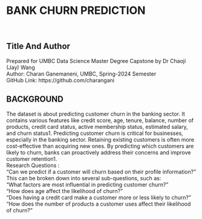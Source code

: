 <h1><b>BANK CHURN PREDICTION</b></h1><br>
<h2><b>Title And Author</b></h2>
Prepared for UMBC Data Science Master Degree Capstone by Dr Chaoji (Jay) Wang<br>
Author: Charan Ganemaneni, UMBC, Spring-2024 Semester<br>
GitHub Link: https://github.com/charangani<br>

<h2><b>BACKGROUND</b></h2>
The dataset is about predicting customer churn in the banking sector. It contains various features like credit score, age, tenure, balance, number of products, credit card status, active membership status, estimated salary, and churn status1. Predicting customer churn is critical for businesses, especially in the banking sector. Retaining existing customers is often more cost-effective than acquiring new ones. By predicting which customers are likely to churn, banks can proactively address their concerns and improve customer retention1.<br>
Research Questions : <br>
“Can we predict if a customer will churn based on their profile information?” This can be broken down into several sub-questions, such as:<br>
“What factors are most influential in predicting customer churn?”<br>
“How does age affect the likelihood of churn?”<br>
“Does having a credit card make a customer more or less likely to churn?”<br>
“How does the number of products a customer uses affect their likelihood of churn?”<br>
